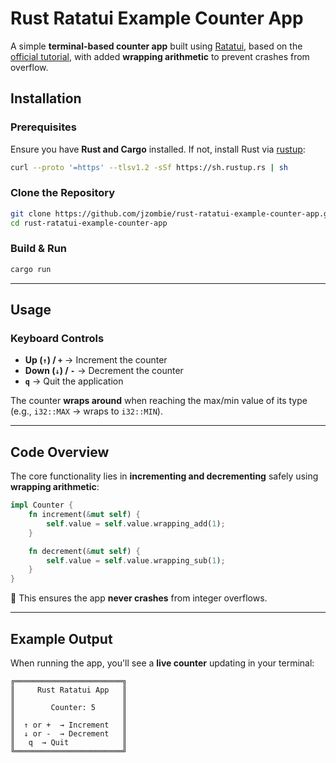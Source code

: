 # Rust Ratatui Example Counter App 
A simple **terminal-based counter app** built using [Ratatui](https://ratatui.rs/), based on the [official tutorial](https://ratatui.rs/tutorials/counter-app/), with added **wrapping arithmetic** to prevent crashes from overflow.

## **Installation**
### **Prerequisites**
Ensure you have **Rust and Cargo** installed. If not, install Rust via [rustup](https://rustup.rs/):
```sh
curl --proto '=https' --tlsv1.2 -sSf https://sh.rustup.rs | sh
```

### **Clone the Repository**
```sh
git clone https://github.com/jzombie/rust-ratatui-example-counter-app.git
cd rust-ratatui-example-counter-app
```

### **Build & Run**
```sh
cargo run
```

---

## **Usage**
### **Keyboard Controls**
- **Up (`↑`) / `+`** → Increment the counter  
- **Down (`↓`) / `-`** → Decrement the counter  
- **`q`** → Quit the application  

The counter **wraps around** when reaching the max/min value of its type (e.g., `i32::MAX` → wraps to `i32::MIN`).

---

## **Code Overview**
The core functionality lies in **incrementing and decrementing** safely using **wrapping arithmetic**:

```rust
impl Counter {
    fn increment(&mut self) {
        self.value = self.value.wrapping_add(1);
    }

    fn decrement(&mut self) {
        self.value = self.value.wrapping_sub(1);
    }
}
```
🚀 This ensures the app **never crashes** from integer overflows.

---

## **Example Output**
When running the app, you'll see a **live counter** updating in your terminal:
```
╔════════════════════════╗
║     Rust Ratatui App   ║
║                        ║
║        Counter: 5      ║
║                        ║
║  ↑ or +  → Increment   ║
║  ↓ or -  → Decrement   ║
║   q  → Quit            ║
╚════════════════════════╝
```
